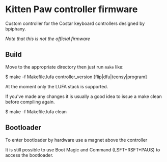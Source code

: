 Kitten Paw controller firmware
======================
Custom controller for the Costar keyboard controllers designed by bpiphany.

*Note that this is not the official firmware*


Build
-----
Move to the appropriate directory then just run `make` like:

  $ make -f Makefile.lufa controller_version [flip|dfu|teensy|program]

At the moment only the LUFA stack is supported.

If you've made any changes it is usually a good idea to issue a make clean before compiling again.

  $ make -f Makefile.lufa clean


Bootloader
---------
To enter bootloader by hardware use a magnet above the controller

It is still possible to use Boot Magic and Command (LSFT+RSFT+PAUS) to access the bootloader.
